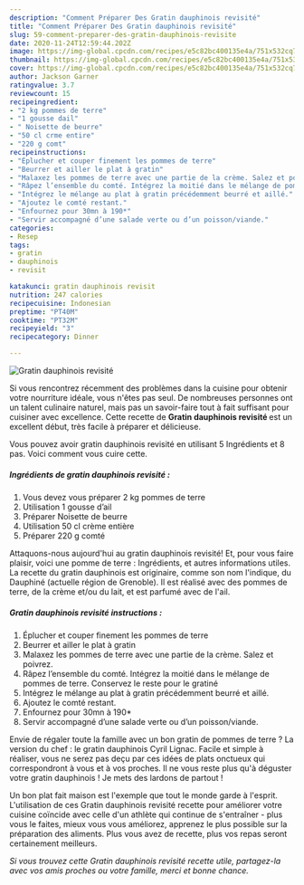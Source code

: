 ```yaml
---
description: "Comment Préparer Des Gratin dauphinois revisité"
title: "Comment Préparer Des Gratin dauphinois revisité"
slug: 59-comment-preparer-des-gratin-dauphinois-revisite
date: 2020-11-24T12:59:44.202Z
image: https://img-global.cpcdn.com/recipes/e5c82bc400135e4a/751x532cq70/gratin-dauphinois-revisite-photo-principale-de-la-recette.jpg
thumbnail: https://img-global.cpcdn.com/recipes/e5c82bc400135e4a/751x532cq70/gratin-dauphinois-revisite-photo-principale-de-la-recette.jpg
cover: https://img-global.cpcdn.com/recipes/e5c82bc400135e4a/751x532cq70/gratin-dauphinois-revisite-photo-principale-de-la-recette.jpg
author: Jackson Garner
ratingvalue: 3.7
reviewcount: 15
recipeingredient:
- "2 kg pommes de terre"
- "1 gousse dail"
- " Noisette de beurre"
- "50 cl crme entire"
- "220 g comt"
recipeinstructions:
- "Éplucher et couper finement les pommes de terre"
- "Beurrer et ailler le plat à gratin"
- "Malaxez les pommes de terre avec une partie de la crème. Salez et poivrez."
- "Râpez l’ensemble du comté. Intégrez la moitié dans le mélange de pommes de terre. Conservez le reste pour le gratiné"
- "Intégrez le mélange au plat à gratin précédemment beurré et aillé."
- "Ajoutez le comté restant."
- "Enfournez pour 30mn à 190*"
- "Servir accompagné d’une salade verte ou d’un poisson/viande."
categories:
- Resep
tags:
- gratin
- dauphinois
- revisit

katakunci: gratin dauphinois revisit 
nutrition: 247 calories
recipecuisine: Indonesian
preptime: "PT40M"
cooktime: "PT32M"
recipeyield: "3"
recipecategory: Dinner

---
```



![Gratin dauphinois revisité](https://img-global.cpcdn.com/recipes/e5c82bc400135e4a/751x532cq70/gratin-dauphinois-revisite-photo-principale-de-la-recette.jpg)

Si vous rencontrez récemment des problèmes dans la cuisine pour obtenir votre nourriture idéale, vous n'êtes pas seul. De nombreuses personnes ont un talent culinaire naturel, mais pas un savoir-faire tout à fait suffisant pour cuisiner avec excellence. Cette recette de <strong> Gratin dauphinois revisité </strong> est un excellent début, très facile à préparer et délicieuse.

<!--inarticleads1-->

Vous pouvez avoir gratin dauphinois revisité en utilisant 5 Ingrédients et 8 pas. Voici comment vous cuire cette.

##### Ingrédients de gratin dauphinois revisité :

1. Vous devez vous préparer 2 kg pommes de terre
1. Utilisation 1 gousse d’ail
1. Préparer  Noisette de beurre
1. Utilisation 50 cl crème entière
1. Préparer 220 g comté


Attaquons-nous aujourd&#39;hui au gratin dauphinois revisité! Et, pour vous faire plaisir, voici une pomme de terre : Ingrédients, et autres informations utiles. La recette du gratin dauphinois est originaire, comme son nom l&#39;indique, du Dauphiné (actuelle région de Grenoble). Il est réalisé avec des pommes de terre, de la crème et/ou du lait, et est parfumé avec de l&#39;ail. 

<!--inarticleads2-->

##### Gratin dauphinois revisité instructions :

1. Éplucher et couper finement les pommes de terre
1. Beurrer et ailler le plat à gratin
1. Malaxez les pommes de terre avec une partie de la crème. Salez et poivrez.
1. Râpez l’ensemble du comté. Intégrez la moitié dans le mélange de pommes de terre. Conservez le reste pour le gratiné
1. Intégrez le mélange au plat à gratin précédemment beurré et aillé.
1. Ajoutez le comté restant.
1. Enfournez pour 30mn à 190*
1. Servir accompagné d’une salade verte ou d’un poisson/viande.


Envie de régaler toute la famille avec un bon gratin de pommes de terre ? La version du chef : le gratin dauphinois Cyril Lignac. Facile et simple à réaliser, vous ne serez pas deçu par ces idées de plats onctueux qui correspondront à vous et à vos proches. Il ne vous reste plus qu&#39;à déguster votre gratin dauphinois ! Je mets des lardons de partout ! 

<!--inarticleads1-->

<p>
Un bon plat fait maison est l'exemple que tout le monde garde à l'esprit. L'utilisation de ces Gratin dauphinois revisité recette pour améliorer votre cuisine coïncide avec celle d'un athlète qui continue de s'entraîner - plus vous le faites, mieux vous vous améliorez, apprenez le plus possible sur la préparation des aliments. Plus vous avez de recette, plus vos repas seront certainement meilleurs.
</p>

<p>
<i>Si vous trouvez cette Gratin dauphinois revisité recette utile, partagez-la avec vos amis proches ou votre famille, merci et bonne chance.</i>
</p>
